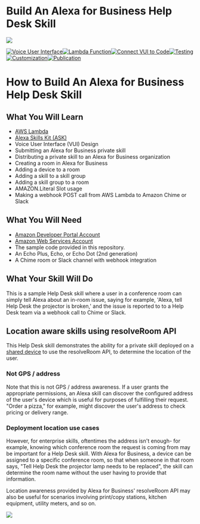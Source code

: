 # Build An Alexa for Business Help Desk Skill
<img src="https://m.media-amazon.com/images/G/01/mobile-apps/dex/alexa/alexa-skills-kit/tutorials/fact/header._TTH_.png" />

[![Voice User Interface](https://m.media-amazon.com/images/G/01/mobile-apps/dex/alexa/alexa-skills-kit/tutorials/navigation/1-off._TTH_.png)](1-voice-user-interface.md)[![Lambda Function](https://m.media-amazon.com/images/G/01/mobile-apps/dex/alexa/alexa-skills-kit/tutorials/navigation/2-off._TTH_.png)](2-lambda-function.md)[![Connect VUI to Code](https://m.media-amazon.com/images/G/01/mobile-apps/dex/alexa/alexa-skills-kit/tutorials/navigation/3-off._TTH_.png)](3-connect-vui-to-code.md)[![Testing](https://m.media-amazon.com/images/G/01/mobile-apps/dex/alexa/alexa-skills-kit/tutorials/navigation/4-off._TTH_.png)](4-testing.md)[![Customization](https://m.media-amazon.com/images/G/01/mobile-apps/dex/alexa/alexa-skills-kit/tutorials/navigation/5-off._TTH_.png)](5-customization.md)[![Publication](https://m.media-amazon.com/images/G/01/mobile-apps/dex/alexa/alexa-skills-kit/tutorials/navigation/6-off._TTH_.png)](6-publication.md)

# How to Build An Alexa for Business Help Desk Skill


## What You Will Learn
*  [AWS Lambda](http://aws.amazon.com/lambda)
*  [Alexa Skills Kit (ASK)](https://developer.amazon.com/alexa-skills-kit)
*  Voice User Interface (VUI) Design
*  Submitting an Alexa for Business private skill
*  Distributing a private skill to an Alexa for Business organization
*  Creating a room in Alexa for Business
*  Adding a device to a room
*  Adding a skill to a skill group
*  Adding a skill group to a room
*  AMAZON.Literal Slot usage
*  Making a webhook POST call from AWS Lambda to Amazon Chime or Slack

## What You Will Need
*  [Amazon Developer Portal Account](http://developer.amazon.com)
*  [Amazon Web Services Account](http://aws.amazon.com/)
*  The sample code provided in this repository.
*  An Echo Plus, Echo, or Echo Dot (2nd generation)
*  A Chime room or Slack channel with webhook integration

## What Your Skill Will Do
This is a sample Help Desk skill where a user in a conference room can simply tell Alexa about an in-room issue, saying for example, 'Alexa, tell Help Desk the projector is broken,' and the issue is reported to to a Help Desk team via a webhook call to Chime or Slack.

## Location aware skills using resolveRoom API
This Help Desk skill demonstrates the ability for a private skill deployed on a [shared device](https://docs.aws.amazon.com/a4b/latest/ag/getting-started.html) to use the resolveRoom API, to determine the location of the user.

### Not GPS / address
Note that this is not GPS / address awareness.  If a user grants the appropriate permissions, an Alexa skill can discover the configured address of the user's device which is useful for purposes of fulfilling their request.  "Order a pizza," for example, might discover the user's address to check pricing or delivery range.

### Deployment location use cases
However, for enterprise skills, oftentimes the address isn't enough- for example, knowing which conference room the request is coming from may be important for a Help Desk skill.  With Alexa for Business, a device can be assigned to a specific conference room, so that when someone in that room says, "Tell Help Desk the projector lamp needs to be replaced", the skill can determine the room name without the user having to provide that information.

Location awareness provided by Alexa for Business' resolveRoom API may also be useful for scenarios involving print/copy stations, kitchen equipment, utility meters, and so on.

<a href="1-voice-user-interface.md"><img src="https://m.media-amazon.com/images/G/01/mobile-apps/dex/alexa/alexa-skills-kit/tutorials/general/buttons/button_get_started._TTH_.png" /></a>

<img height="1" width="1" src="https://www.facebook.com/tr?id=1847448698846169&ev=PageView&noscript=1"/>
